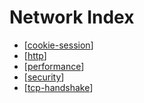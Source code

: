 # Network Index

- [[cookie-session]]
- [[http]]
- [[performance]]
- [[security]]
- [[tcp-handshake]]

[//begin]: # "Autogenerated link references for markdown compatibility"
[cookie-session]: network/cookie-session "Cookie Session"
[http]: network/http "Http"
[performance]: network/performance "Performance"
[security]: network/security "Security"
[tcp-handshake]: network/tcp-handshake "Tcp Handshake"
[//end]: # "Autogenerated link references"